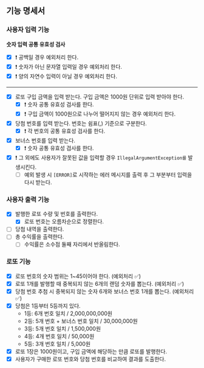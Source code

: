 ## 기능 명세서

### 사용자 입력 기능

**숫자 입력 공통 유효성 검사**

- [x] ❗️ 공백일 경우 예외처리 한다.
- [x] ❗️ 숫자가 아닌 문자열 입력일 경우 예외처리 한다.
- [x] ❗️ 양의 자연수 입력이 아닐 경우 예외처리 한다.

---

- [x] 로또 구입 금액을 입력 받는다. 구입 금액은 1000원 단위로 입력 받아야 한다.
    - [x] ❗️ 숫자 공통 유효성 검사를 한다.
    - [x] ❗️ 구입 금액이 1000원으로 나누어 떨어지지 않는 경우 예외처리 한다.
- [x] 당첨 번호를 입력 받는다. 번호는 쉼표(,) 기준으로 구분한다.
    - [x] ❗️ 각 번호의 공통 유효성 검사를 한다.
- [x] 보너스 번호를 입력 받는다.
    - [x] ❗️ 숫자 공통 유효성 검사를 한다.
- [x] ❗️ 그 외에도 사용자가 잘못된 값을 입력할 경우 `IllegalArgumentException를` 발생시킨다.
    - [ ] 예외 발생 시 `[ERROR]`로 시작하는 에러 메시지를 출력 후 그 부분부터 입력을 다시 받는다.

### 사용자 출력 기능

- [x] 발행한 로또 수량 및 번호를 출력한다.
    - [x] 로또 번호는 오름차순으로 정렬한다.
- [ ] 당첨 내역을 출력한다.
- [ ] 총 수익률을 출력한다.
    - [ ] 수익률은 소수점 둘째 자리에서 반올림한다.

### 로또 기능

- [x] 로또 번호의 숫자 범위는 1~45이어야 한다. (예외처리 ✅)
- [x] 로또 1개를 발행할 때 중복되지 않는 6개의 랜덤 숫자를 뽑는다. (예외처리 ✅)
- [x] 당첨 번호 추첨 시 중복되지 않는 숫자 6개와 보너스 번호 1개를 뽑는다. (예외처리 ✅)
- [x] 당첨은 1등부터 5등까지 있다.
    - 1등: 6개 번호 일치 / 2,000,000,000원
    - 2등: 5개 번호 + 보너스 번호 일치 / 30,000,000원
    - 3등: 5개 번호 일치 / 1,500,000원
    - 4등: 4개 번호 일치 / 50,000원
    - 5등: 3개 번호 일치 / 5,000원
- [x] 로또 1장은 1000원이고, 구입 금액에 해당하는 만큼 로또를 발행한다.
- [x] 사용자가 구매한 로또 번호와 당첨 번호를 비교하여 결과를 도출한다.
